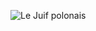 ![Le Juif polonais](https://upload.wikimedia.org/wikipedia/commons/thumb/e/e0/Origma_solitaria_2_-_Wattamolla.jpg/350px-Origma_solitaria_2_-_Wattamolla.jpg)